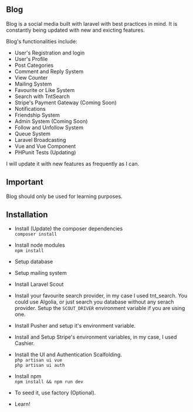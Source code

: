 
## Blog

Blog is a social media built with laravel with best practices in mind. It is constantly being updated with new and exicting features.

Blog's functionalities include:

- User's Registration and login
- User's Profile
- Post Categories
- Comment and Reply System
- View Counter
- Mailing System
- Favourite or Like System
- Search with TntSearch
- Stripe's Payment Gateway (Coming Soon)
- Notifications
- Friendship System
- Admin System (Coming Soon)
- Follow and Unfollow System 
- Queue System
- Laravel Broadcasting
- Vue and Vue Component
- PHPunit Tests (Updating)

I will update it with new features as frequently as I can.

## Important

Blog should only be used for learning purposes.

## Installation

- Install (Update) the composer dependencies\
	`composer install`

- Install node modules\
	`npm install`

- Setup database

- Setup mailing system

- Install Laravel Scout

- Install your favourite search provider, in my case I used tnt_search. You could use Algolia, or just search you database without any serach provider. Setup the `SCOUT_DRIVER` environment variable if you are using one.

- Install Pusher and setup it's environment variable.

- Install and Setup Stripe's environment variables, in my case, I used Cashier.

- Install the UI and Authentication Scalfolding.\
	`php artisan ui vue`\
	`php artisan ui auth`

- Install npm\
	`npm install && npm run dev`

- To seed it, use factory (Optional).

- Learn! 



